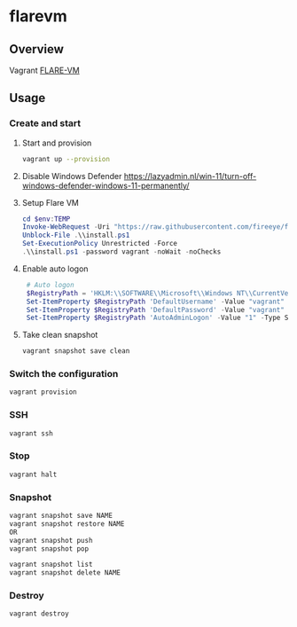 # flarevm

## Overview

Vagrant [FLARE-VM](https://github.com/mandiant/flare-vm)

## Usage

### Create and start

1. Start and provision

   ```sh
   vagrant up --provision
   ```

2. Disable Windows Defender
   https://lazyadmin.nl/win-11/turn-off-windows-defender-windows-11-permanently/

3. Setup Flare VM

   ```powershell
   cd $env:TEMP
   Invoke-WebRequest -Uri "https://raw.githubusercontent.com/fireeye/flare-vm/master/install.ps1" -OutFile install.ps1
   Unblock-File .\\install.ps1
   Set-ExecutionPolicy Unrestricted -Force
   .\\install.ps1 -password vagrant -noWait -noChecks
   ```

4. Enable auto logon

   ```powershell
    # Auto logon
    $RegistryPath = 'HKLM:\\SOFTWARE\\Microsoft\\Windows NT\\CurrentVersion\\Winlogon'
    Set-ItemProperty $RegistryPath 'DefaultUsername' -Value "vagrant" -type String
    Set-ItemProperty $RegistryPath 'DefaultPassword' -Value "vagrant" -type String
    Set-ItemProperty $RegistryPath 'AutoAdminLogon' -Value "1" -Type String
    ```

5. Take clean snapshot

   ```sh
   vagrant snapshot save clean
   ```

### Switch the configuration

```sh
vagrant provision
```

### SSH

``` sh
vagrant ssh
```

### Stop

``` sh
vagrant halt
```

### Snapshot

``` sh
vagrant snapshot save NAME
vagrant snapshot restore NAME
OR
vagrant snapshot push
vagrant snapshot pop

vagrant snapshot list
vagrant snapshot delete NAME
```

### Destroy

``` sh
vagrant destroy
```

